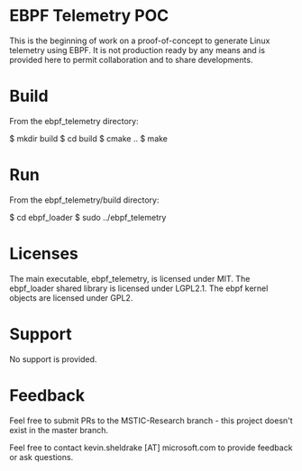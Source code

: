 # EBPF Telemetry POC
This is the beginning of work on a proof-of-concept to generate Linux
telemetry using EBPF.  It is not production ready by any means and is provided
here to permit collaboration and to share developments.

# Build
From the ebpf_telemetry directory:

$ mkdir build
$ cd build
$ cmake ..
$ make

# Run
From the ebpf_telemetry/build directory:

$ cd ebpf_loader
$ sudo ../ebpf_telemetry

# Licenses
The main executable, ebpf_telemetry, is licensed under MIT.
The ebpf_loader shared library is licensed under LGPL2.1.
The ebpf kernel objects are licensed under GPL2.

# Support
No support is provided.

# Feedback
Feel free to submit PRs to the MSTIC-Research branch - this project doesn't
exist in the master branch.

Feel free to contact kevin.sheldrake [AT] microsoft.com to provide feedback or
ask questions.


